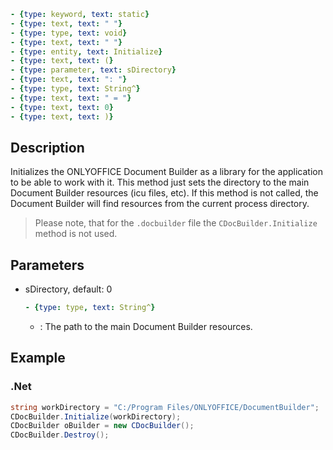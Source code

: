```yml signature
- {type: keyword, text: static}
- {type: text, text: " "}
- {type: type, text: void}
- {type: text, text: " "}
- {type: entity, text: Initialize}
- {type: text, text: (}
- {type: parameter, text: sDirectory}
- {type: text, text: ": "}
- {type: type, text: String^}
- {type: text, text: " = "}
- {type: text, text: 0}
- {type: text, text: )}
```

## Description

Initializes the ONLYOFFICE Document Builder as a library for the application to be able to work with it. This method just sets the directory to the main Document Builder resources (icu files, etc). If this method is not called, the Document Builder will find resources from the current process directory.

> Please note, that for the `.docbuilder` file the `CDocBuilder.Initialize` method is not used.

## Parameters

<parameters>

- sDirectory, default: 0

  ```yml signature.variant="inline"
  - {type: type, text: String^}
  ```

  - : The path to the main Document Builder resources.

</parameters>

## Example

### .Net

``` cs
string workDirectory = "C:/Program Files/ONLYOFFICE/DocumentBuilder";
CDocBuilder.Initialize(workDirectory);
CDocBuilder oBuilder = new CDocBuilder();
CDocBuilder.Destroy();
```
